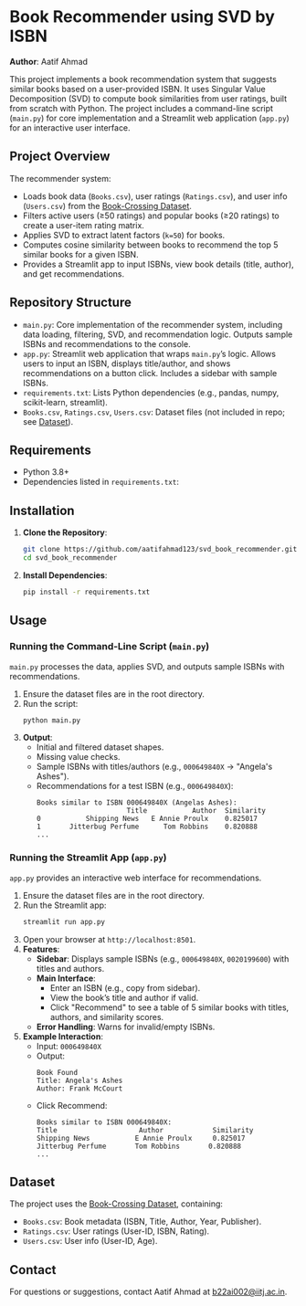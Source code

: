 # Book Recommender using SVD by ISBN

**Author**: Aatif Ahmad

This project implements a book recommendation system that suggests similar books based on a user-provided ISBN. It uses Singular Value Decomposition (SVD) to compute book similarities from user ratings, built from scratch with Python. The project includes a command-line script (`main.py`) for core implementation and a Streamlit web application (`app.py`) for an interactive user interface.

## Project Overview

The recommender system:
- Loads book data (`Books.csv`), user ratings (`Ratings.csv`), and user info (`Users.csv`) from the [Book-Crossing Dataset](https://www.kaggle.com/datasets/somnambwl/bookcrossing-dataset).
- Filters active users (≥50 ratings) and popular books (≥20 ratings) to create a user-item rating matrix.
- Applies SVD to extract latent factors (`k=50`) for books.
- Computes cosine similarity between books to recommend the top 5 similar books for a given ISBN.
- Provides a Streamlit app to input ISBNs, view book details (title, author), and get recommendations.

## Repository Structure

- `main.py`: Core implementation of the recommender system, including data loading, filtering, SVD, and recommendation logic. Outputs sample ISBNs and recommendations to the console.
- `app.py`: Streamlit web application that wraps `main.py`’s logic. Allows users to input an ISBN, displays title/author, and shows recommendations on a button click. Includes a sidebar with sample ISBNs.
- `requirements.txt`: Lists Python dependencies (e.g., pandas, numpy, scikit-learn, streamlit).
- `Books.csv`, `Ratings.csv`, `Users.csv`: Dataset files (not included in repo; see [Dataset](#dataset)).

## Requirements

- Python 3.8+
- Dependencies listed in `requirements.txt`:
  

## Installation

1. **Clone the Repository**:
   ```bash
   git clone https://github.com/aatifahmad123/svd_book_recommender.git
   cd svd_book_recommender
   ```

2. **Install Dependencies**:
   ```bash
   pip install -r requirements.txt
   ```

## Usage

### Running the Command-Line Script (`main.py`)

`main.py` processes the data, applies SVD, and outputs sample ISBNs with recommendations.

1. Ensure the dataset files are in the root directory.
2. Run the script:
   ```bash
   python main.py
   ```
3. **Output**:
   - Initial and filtered dataset shapes.
   - Missing value checks.
   - Sample ISBNs with titles/authors (e.g., `000649840X` → "Angela's Ashes").
   - Recommendations for a test ISBN (e.g., `000649840X`):
     ```
     Books similar to ISBN 000649840X (Angelas Ashes):
                           Title           Author  Similarity
     0           Shipping News   E Annie Proulx    0.825017
     1       Jitterbug Perfume      Tom Robbins    0.820888
     ...
     ```

### Running the Streamlit App (`app.py`)

`app.py` provides an interactive web interface for recommendations.

1. Ensure the dataset files are in the root directory.
2. Run the Streamlit app:
   ```bash
   streamlit run app.py
   ```
3. Open your browser at `http://localhost:8501`.
4. **Features**:
   - **Sidebar**: Displays sample ISBNs (e.g., `000649840X`, `0020199600`) with titles and authors.
   - **Main Interface**:
     - Enter an ISBN (e.g., copy from sidebar).
     - View the book’s title and author if valid.
     - Click "Recommend" to see a table of 5 similar books with titles, authors, and similarity scores.
   - **Error Handling**: Warns for invalid/empty ISBNs.
5. **Example Interaction**:
   - Input: `000649840X`
   - Output: 
     ```
     Book Found
     Title: Angela's Ashes
     Author: Frank McCourt
     ```
   - Click Recommend:
     ```
     Books similar to ISBN 000649840X:
     Title                    Author            Similarity
     Shipping News           E Annie Proulx     0.825017
     Jitterbug Perfume       Tom Robbins       0.820888
     ...
     ```

## Dataset

The project uses the [Book-Crossing Dataset](https://www.kaggle.com/datasets/somnambwl/bookcrossing-dataset), containing:
- `Books.csv`: Book metadata (ISBN, Title, Author, Year, Publisher).
- `Ratings.csv`: User ratings (User-ID, ISBN, Rating).
- `Users.csv`: User info (User-ID, Age).

## Contact

For questions or suggestions, contact Aatif Ahmad at <b22ai002@iitj.ac.in>.


